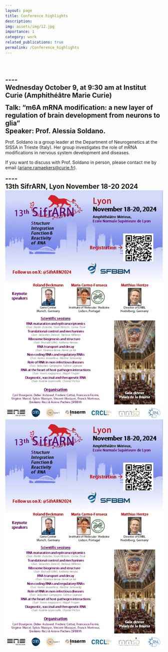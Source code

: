 ```yaml
---
layout: page
title: Conference highlights 
description: 
img: assets/img/12.jpg
importance: 1
category: work
related_publications: true
permalink: /Conference_highlights 
---
```

<br><br><br>
<span style="font-size: 1.5em;"><strong> ---- </strong></span><br>
<span style="font-size: 1.5em;"><strong>Wednesday October 9, at 9:30 am at Institut Curie (Amphithéâtre Marie Curie) </strong></span><br>

<span style="font-size: 1.5em;"><strong> Talk: “m6A mRNA modification: a new layer of regulation of brain development from neurons to glia” </strong></span><br>
<span style="font-size: 1.5em;"><strong> Speaker: Prof. Alessia Soldano. </strong></span><br>

Prof. Soldano is a group leader at the Department of Neurogenetics at the SISSA in Trieste (Italy). Her group investigates the role of mRNA modifications in nervous system development and diseases.
 
If you want to discuss with Prof. Soldano in person, please contact me by email (ariane.ramaekers@curie.fr).


<span style="font-size: 1.5em;"><strong> ---- </strong></span><br>
<span style="font-size: 1.5em;"><strong>13th SifrARN, Lyon November 18-20 2024 </strong></span><br>
![SifrARN 2024 Affiche](/_pages/SifrARN2024_Affiche.jpg)
![SifrARN 2024 Affiche](_pages/SifrARN2024_Affiche.jpg)

